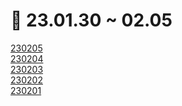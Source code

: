 # 📅 23.01.30 ~ 02.05

[230205](/week6/02.05/README.md)\
[230204](/week6/02.04/README.md)\
[230203](/week6/02.03/README.md)\
[230202](/week6/02.02/README.md)\
[230201](/week6/02.01/README.md)
